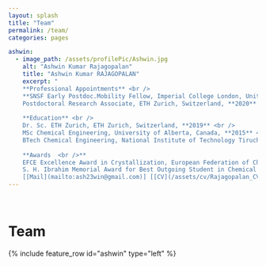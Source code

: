 ```yaml
---
layout: splash
title: "Team"
permalink: /team/
categories: pages

ashwin:
  - image_path: /assets/profilePic/Ashwin.jpg
    alt: "Ashwin Kumar Rajagopalan"
    title: "Ashwin Kumar RAJAGOPALAN"
    excerpt: "
    **Professional Appointments** <br />
    **SNSF Early Postdoc.Mobility Fellow, Imperial College London, United Kingdom** <br />
    Postdoctoral Research Associate, ETH Zurich, Switzerland, **2020** <br /> <br />
    
    **Education** <br />
    Dr. Sc. ETH Zurich, ETH Zurich, Switzerland, **2019** <br />
    MSc Chemical Engineering, University of Alberta, Canada, **2015** <br />
    BTech Chemical Engineering, National Institute of Technology Tiruchirappalli (NITT), India, **2013**  <br /> <br />
    
    **Awards  <br />** 
    EFCE Excellence Award in Crystallization, European Federation of Chemical Engineering, **2020** <br />
    S. H. Ibrahim Memorial Award for Best Outgoing Student in Chemical Engineering (NITT), **2013** <br /> <br />
    [[Mail](mailto:ash23win@gmail.com)] [[CV](/assets/cv/Rajagopalan_CVJan21.pdf)] [[fas fa-fw fa-linkedin](https://www.linkedin.com/in/ash23win/)]"
---
```


<br />

Team
=====

{% include feature_row id="ashwin" type="left" %}
